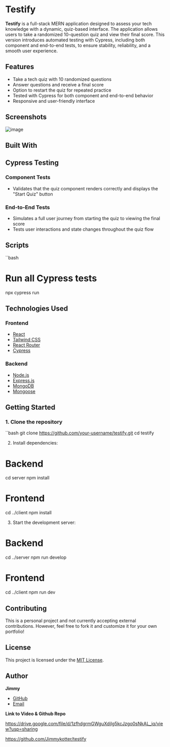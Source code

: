 # Testify

**Testify** is a full-stack MERN application designed to assess your tech knowledge with a dynamic, quiz-based interface. The application allows users to take a randomized 10-question quiz and view their final score. This version introduces automated testing with Cypress, including both component and end-to-end tests, to ensure stability, reliability, and a smooth user experience.

## Features

- Take a tech quiz with 10 randomized questions  
- Answer questions and receive a final score  
- Option to restart the quiz for repeated practice  
- Tested with Cypress for both component and end-to-end behavior  
- Responsive and user-friendly interface

## Screenshots

![image](https://github.com/user-attachments/assets/0dc89446-c867-498b-bd52-b3544f70ffe9)

## Built With

## Cypress Testing

### Component Tests

- Validates that the quiz component renders correctly and displays the "Start Quiz" button

### End-to-End Tests

- Simulates a full user journey from starting the quiz to viewing the final score
- Tests user interactions and state changes throughout the quiz flow

## Scripts

``bash
# Run all Cypress tests
npx cypress run

## Technologies Used

### Frontend

- [React](https://reactjs.org/)
- [Tailwind CSS](https://tailwindcss.com/)
- [React Router](https://reactrouter.com/)
- [Cypress](https://www.cypress.io/)

### Backend

- [Node.js](https://nodejs.org/)
- [Express.js](https://expressjs.com/)
- [MongoDB](https://www.mongodb.com/)
- [Mongoose](https://mongoosejs.com/)


## Getting Started

### 1. Clone the repository

``bash
git clone https://github.com/your-username/testify.git
cd testify


2. Install dependencies:
# Backend
cd server
npm install

# Frontend
cd ../client
npm install

3. Start the development server:
# Backend
cd ../server
npm run develop

# Frontend
cd ../client
npm run dev

## Contributing

This is a personal project and not currently accepting external contributions. However, feel free to fork it and customize it for your own portfolio!

## License

This project is licensed under the [MIT License](LICENSE).

## Author

**Jimmy**  
- [GitHub](https://github.com/jimmykotter)  
- [Email](mailto:Jimmykotter@gmail.com)

**Link to Video & Github Repo**

https://drive.google.com/file/d/1zfhdgrmGWguXdiIg5kcJzgo0sNkAL_iq/view?usp=sharing

https://github.com/Jimmykotter/testify
